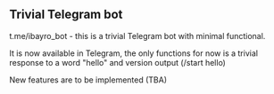## Trivial Telegram bot

t.me/ibayro_bot - this is a trivial Telegram bot with minimal functional.

It is now available in Telegram, the only functions for now is a trivial response to a word "hello" and version output (/start hello)

New features are to be implemented (TBA)



